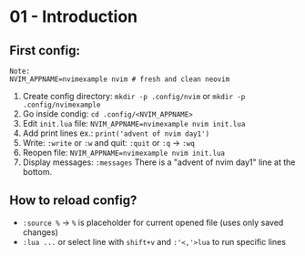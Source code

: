 # 01 - Introduction

## First config:
```
Note:
NVIM_APPNAME=nvimexample nvim # fresh and clean neovim
```
1. Create config directory:
    `mkdir -p .config/nvim` or `mkdir -p .config/nvimexample`
2. Go inside condig:
    `cd .config/<NVIM_APPNAME>`
3. Edit `init.lua` file:
    `NVIM_APPNAME=nvimexample nvim init.lua`
4. Add print lines ex.:
    `print('advent of nvim day1')`
5. Write: `:write` or `:w` and quit: `:quit` or `:q` -> `:wq`
6. Reopen file:
    `NVIM_APPNAME=nvimexample nvim init.lua`
7. Display messages: `:messages`
There is a "advent of nvim day1" line at the bottom.

## How to reload config?
- `:source %` -> `%` is placeholder for current opened file (uses only saved changes)
- `:lua ...` or select line with `shift+v` and `:'<,'>lua` to run specific lines
